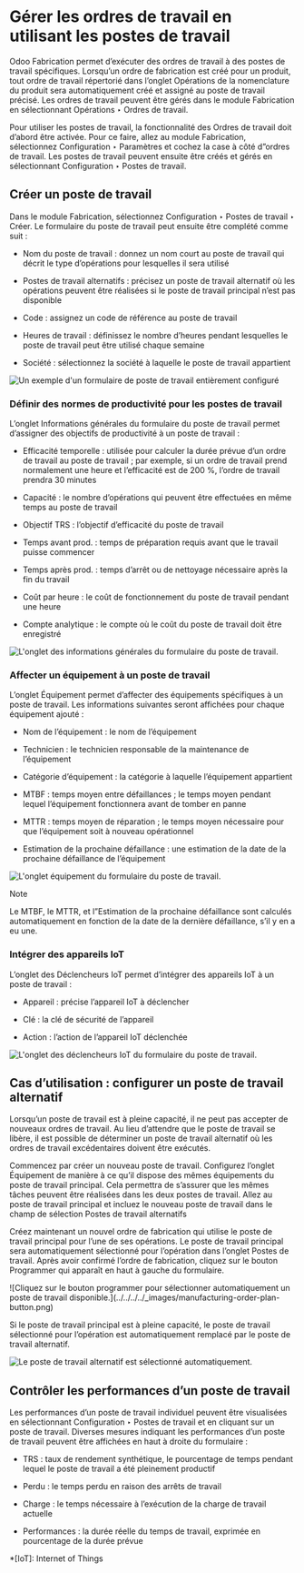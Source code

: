 # Gérer les ordres de travail en utilisant les postes de travail

Odoo Fabrication permet d’exécuter des ordres de travail à des postes de
travail spécifiques. Lorsqu’un ordre de fabrication est créé pour un produit,
tout ordre de travail répertorié dans l’onglet Opérations de la nomenclature
du produit sera automatiquement créé et assigné au poste de travail précisé.
Les ordres de travail peuvent être gérés dans le module Fabrication en
sélectionnant Opérations ‣ Ordres de travail.

Pour utiliser les postes de travail, la fonctionnalité des Ordres de travail
doit d’abord être activée. Pour ce faire, allez au module Fabrication,
sélectionnez Configuration ‣ Paramètres et cochez la case à côté d”ordres de
travail. Les postes de travail peuvent ensuite être créés et gérés en
sélectionnant Configuration ‣ Postes de travail.

## Créer un poste de travail

Dans le module Fabrication, sélectionnez Configuration ‣ Postes de travail ‣
Créer. Le formulaire du poste de travail peut ensuite être complété comme suit
:

  * Nom du poste de travail : donnez un nom court au poste de travail qui décrit le type d’opérations pour lesquelles il sera utilisé

  * Postes de travail alternatifs : précisez un poste de travail alternatif où les opérations peuvent être réalisées si le poste de travail principal n’est pas disponible

  * Code : assignez un code de référence au poste de travail

  * Heures de travail : définissez le nombre d’heures pendant lesquelles le poste de travail peut être utilisé chaque semaine

  * Société : sélectionnez la société à laquelle le poste de travail appartient

![Un exemple d'un formulaire de poste de travail entièrement
configuré](../../../../_images/work-center-form.png)

### Définir des normes de productivité pour les postes de travail

L’onglet Informations générales du formulaire du poste de travail permet
d’assigner des objectifs de productivité à un poste de travail :

  * Efficacité temporelle : utilisée pour calculer la durée prévue d’un ordre de travail au poste de travail ; par exemple, si un ordre de travail prend normalement une heure et l’efficacité est de 200 %, l’ordre de travail prendra 30 minutes

  * Capacité : le nombre d’opérations qui peuvent être effectuées en même temps au poste de travail

  * Objectif TRS : l’objectif d’efficacité du poste de travail

  * Temps avant prod. : temps de préparation requis avant que le travail puisse commencer

  * Temps après prod. : temps d’arrêt ou de nettoyage nécessaire après la fin du travail

  * Coût par heure : le coût de fonctionnement du poste de travail pendant une heure

  * Compte analytique : le compte où le coût du poste de travail doit être enregistré

![L'onglet des informations générales du formulaire du poste de
travail.](../../../../_images/work-center-general-information.png)

### Affecter un équipement à un poste de travail

L’onglet Équipement permet d’affecter des équipements spécifiques à un poste
de travail. Les informations suivantes seront affichées pour chaque équipement
ajouté :

  * Nom de l’équipement : le nom de l’équipement

  * Technicien : le technicien responsable de la maintenance de l’équipement

  * Catégorie d’équipement : la catégorie à laquelle l’équipement appartient

  * MTBF : temps moyen entre défaillances ; le temps moyen pendant lequel l’équipement fonctionnera avant de tomber en panne

  * MTTR : temps moyen de réparation ; le temps moyen nécessaire pour que l’équipement soit à nouveau opérationnel

  * Estimation de la prochaine défaillance : une estimation de la date de la prochaine défaillance de l’équipement

![L'onglet équipement du formulaire du poste de
travail.](../../../../_images/work-center-equipment.png)

Note

Le MTBF, le MTTR, et l”Estimation de la prochaine défaillance sont calculés
automatiquement en fonction de la date de la dernière défaillance, s’il y en a
eu une.

### Intégrer des appareils IoT

L’onglet des Déclencheurs IoT permet d’intégrer des appareils IoT à un poste
de travail :

  * Appareil : précise l’appareil IoT à déclencher

  * Clé : la clé de sécurité de l’appareil

  * Action : l’action de l’appareil IoT déclenchée

![L'onglet des déclencheurs IoT du formulaire du poste de
travail.](../../../../_images/work-center-iot.png)

## Cas d’utilisation : configurer un poste de travail alternatif

Lorsqu’un poste de travail est à pleine capacité, il ne peut pas accepter de
nouveaux ordres de travail. Au lieu d’attendre que le poste de travail se
libère, il est possible de déterminer un poste de travail alternatif où les
ordres de travail excédentaires doivent être exécutés.

Commencez par créer un nouveau poste de travail. Configurez l’onglet
Équipement de manière à ce qu’il dispose des mêmes équipements du poste de
travail principal. Cela permettra de s’assurer que les mêmes tâches peuvent
être réalisées dans les deux postes de travail. Allez au poste de travail
principal et incluez le nouveau poste de travail dans le champ de sélection
Postes de travail alternatifs

Créez maintenant un nouvel ordre de fabrication qui utilise le poste de
travail principal pour l’une de ses opérations. Le poste de travail principal
sera automatiquement sélectionné pour l’opération dans l’onglet Postes de
travail. Après avoir confirmé l’ordre de fabrication, cliquez sur le bouton
Programmer qui apparaît en haut à gauche du formulaire.

![Cliquez sur le bouton programmer pour sélectionner automatiquement un poste
de travail disponible.](../../../../_images/manufacturing-order-plan-
button.png)

Si le poste de travail principal est à pleine capacité, le poste de travail
sélectionné pour l’opération est automatiquement remplacé par le poste de
travail alternatif.

![Le poste de travail alternatif est sélectionné
automatiquement.](../../../../_images/automatic-work-center-selection.png)

## Contrôler les performances d’un poste de travail

Les performances d’un poste de travail individuel peuvent être visualisées en
sélectionnant Configuration ‣ Postes de travail et en cliquant sur un poste de
travail. Diverses mesures indiquant les performances d’un poste de travail
peuvent être affichées en haut à droite du formulaire :

  * TRS : taux de rendement synthétique, le pourcentage de temps pendant lequel le poste de travail a été pleinement productif

  * Perdu : le temps perdu en raison des arrêts de travail

  * Charge : le temps nécessaire à l’exécution de la charge de travail actuelle

  * Performances : la durée réelle du temps de travail, exprimée en pourcentage de la durée prévue

  *[IoT]: Internet of Things


